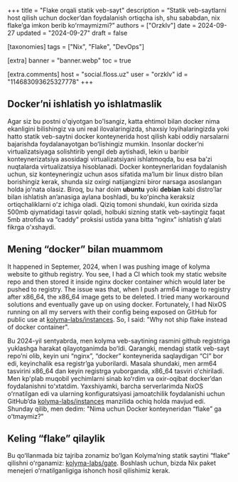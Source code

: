 +++
title = "Flake orqali statik veb-sayt"
description = “Statik veb-saytlarni host qilish uchun dockerʼdan foydalanish ortiqcha ish, shu sababdan, nix flakeʼga imkon berib koʻrmaymizmi?”
authors = ["Orzklv"]
date = 2024-09-27
updated = "2024-09-27"
draft = false

[taxonomies]
tags = ["Nix", "Flake", "DevOps"]

[extra]
banner = "banner.webp"
toc = true

[extra.comments]
host = "social.floss.uz"
user = "orzklv"
id = "114683093625327778"
+++

## Dockerʼni ishlatish yo ishlatmaslik

Agar siz bu postni o'qiyotgan bo'lsangiz, katta ehtimol bilan docker nima ekanligini bilishingiz va uni real ilovalaringizda, shaxsiy loyihalaringizda yoki hatto statik veb-saytni docker konteynerida host qilish kabi oddiy narsalarni bajarishda foydalanayotgan boʻlishingiz mumkin. Insonlar dockerʼni virtualizatsiyaga solishtirib yengil deb aytishadi, lekin u baribir konteynerizatsiya asosidagi virtualizatsiyani ishlatmoqda, bu esa baʼzi nuqtalarda virtualizatsiya hisoblanadi. Docker konteynerlaridan foydalanish uchun, siz konteyneringiz uchun asos sifatida maʼlum bir linux distro bilan borishingiz kerak, shunda siz oxirgi natijangizni biror narsaga asoslangan holda joʻnata olasiz. Biroq, bu har doim **ubuntu** yoki **debian** kabi distroʼlar bilan ishlatish anʼanasiga aylana boshladi, bu koʻpincha keraksiz ortiqchaliklarni oʻz ichiga oladi. Qiziq tomoni shundaki, kun oxirida sizda 500mb qiymatidagi tasvir qoladi, holbuki sizning statik veb-saytingiz faqat 5mb atrofida va “caddy” proksisi ustida yana bitta “nginx” ishlatish gʻalati fikrga o'xshaydi. 

## Mening “docker” bilan muammom

It happened in Septemer, 2024, when I was pushing image of kolyma website to github registry. You see, I had a CI which took my static website repo and then stored it inside nginx docker container which would later be pushed to registry. The issue was that, when I push arm64 image to registry after x86_64, the x86_64 image gets to be deleted. I tried many workaround solutions and eventually gave up on using docker. Fortunately, I had NixOS running on all my servers with their config being exposed on GitHub for public use at [kolyma-labs/instances](https://github.com/kolyma-labs/instances). So, I said: "Why not ship flake instead of docker container".

Bu 2024-yil sentyabrda, men kolyma veb-saytining rasmini github registriga yuklashga harakat qilayotganimda boʻldi. Qarangki, mendagi statik veb-sayt repoʼni olib, keyin uni “nginx”, “docker” konteynerida saqlaydigan “CI” bor edi, keyinchalik esa registrʼga yuborilardi. Masala shundaki, men arm64 tasvirini x86_64 dan keyin registrga yuborganda, x86_64 tasviri oʻchiriladi. Men kp'plab muqobil yechimlarni sinab koʻrdim va oxir-oqibat dockerʼdan foydalanishni toʻxtatdim. Yaxshiyamki, barcha serverlarimda NixOS oʻrnatilgan edi va ularning konfiguratsiyasi jamoatchilik foydalanishi uchun GitHubʼda [kolyma-labs/instances](https://github.com/kolyma-labs/instances) manzilida ochiq holda mavjud edi. Shunday qilib, men dedim: "Nima uchun Docker konteyneridan “flake” ga oʻtmaymiz?"

## Keling “flake” qilaylik

Bu qoʻllanmada biz tajriba zonamiz boʻlgan Kolymaʼning statik saytini “flake” qilishni oʻrganamiz: [kolyma-labs/gate](https://github.com/kolyma-labs/gate). Boshlash uchun, bizda Nix paket menejeri oʻrnatilganligiga ishonch hosil qilishimiz kerak.
